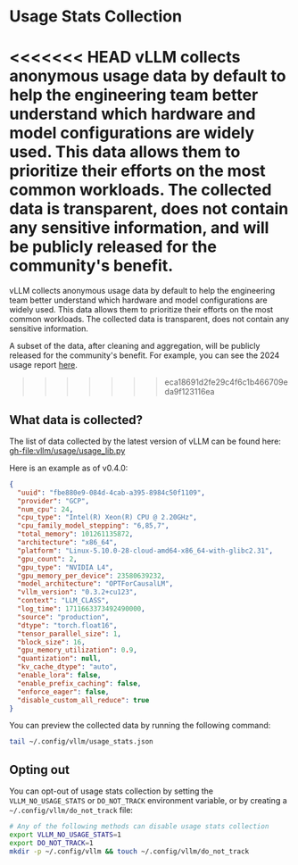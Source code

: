 # Usage Stats Collection

<<<<<<< HEAD
vLLM collects anonymous usage data by default to help the engineering team better understand which hardware and model configurations are widely used. This data allows them to prioritize their efforts on the most common workloads. The collected data is transparent, does not contain any sensitive information, and will be publicly released for the community's benefit.
=======
vLLM collects anonymous usage data by default to help the engineering team better understand which hardware and model configurations are widely used. This data allows them to prioritize their efforts on the most common workloads. The collected data is transparent, does not contain any sensitive information.

A subset of the data, after cleaning and aggregation, will be publicly released for the community's benefit. For example, you can see the 2024 usage report [here](https://2024.vllm.ai).
>>>>>>> eca18691d2fe29c4f6c1b466709eda9f123116ea

## What data is collected?

The list of data collected by the latest version of vLLM can be found here: <gh-file:vllm/usage/usage_lib.py>

Here is an example as of v0.4.0:

```json
{
  "uuid": "fbe880e9-084d-4cab-a395-8984c50f1109",
  "provider": "GCP",
  "num_cpu": 24,
  "cpu_type": "Intel(R) Xeon(R) CPU @ 2.20GHz",
  "cpu_family_model_stepping": "6,85,7",
  "total_memory": 101261135872,
  "architecture": "x86_64",
  "platform": "Linux-5.10.0-28-cloud-amd64-x86_64-with-glibc2.31",
  "gpu_count": 2,
  "gpu_type": "NVIDIA L4",
  "gpu_memory_per_device": 23580639232,
  "model_architecture": "OPTForCausalLM",
  "vllm_version": "0.3.2+cu123",
  "context": "LLM_CLASS",
  "log_time": 1711663373492490000,
  "source": "production",
  "dtype": "torch.float16",
  "tensor_parallel_size": 1,
  "block_size": 16,
  "gpu_memory_utilization": 0.9,
  "quantization": null,
  "kv_cache_dtype": "auto",
  "enable_lora": false,
  "enable_prefix_caching": false,
  "enforce_eager": false,
  "disable_custom_all_reduce": true
}
```

You can preview the collected data by running the following command:

```bash
tail ~/.config/vllm/usage_stats.json
```

## Opting out

You can opt-out of usage stats collection by setting the `VLLM_NO_USAGE_STATS` or `DO_NOT_TRACK` environment variable, or by creating a `~/.config/vllm/do_not_track` file:

```bash
# Any of the following methods can disable usage stats collection
export VLLM_NO_USAGE_STATS=1
export DO_NOT_TRACK=1
mkdir -p ~/.config/vllm && touch ~/.config/vllm/do_not_track
```
